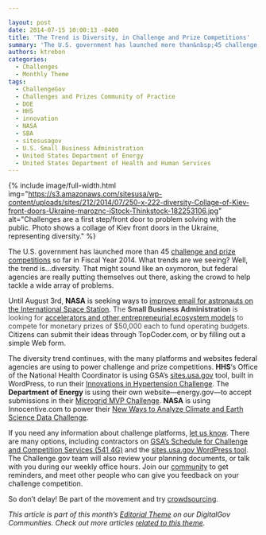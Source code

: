 ```yaml
---

layout: post
date: 2014-07-15 10:00:13 -0400
title: 'The Trend is Diversity, in Challenge and Prize Competitions'
summary: 'The U.S. government has launched more than&nbsp;45 challenge and prize competitions so far in Fiscal Year 2014. What trends are we seeing? Well, the trend is&amp;#8230;diversity. That might sound like an oxymoron, but federal agencies are really putting themselves out there, asking the crowd to help tackle a wide array of problems. Until August 3rd,'
authors: ktrebon
categories:
  - Challenges
  - Monthly Theme
tags:
  - ChallengeGov
  - Challenges and Prizes Community of Practice
  - DOE
  - HHS
  - innovation
  - NASA
  - SBA
  - sitesusagov
  - U.S. Small Business Administration
  - United States Department of Energy
  - United States Department of Health and Human Services
---
```



{% include image/full-width.html img="https://s3.amazonaws.com/sitesusa/wp-content/uploads/sites/212/2014/07/250-x-222-diversity-Collage-of-Kiev-front-doors-Ukraine-maroznc-iStock-Thinkstock-182253106.jpg" alt="Challenges are a first step/front door to problem solving with the public. Photo shows a collage of Kiev front doors in the Ukraine, representing diversity." %} 

The U.S. government has launched more than 45 [challenge and prize competitions](https://challenge.gov/ "Challenge.gov list of federal prize competitions") so far in Fiscal Year 2014. What trends are we seeing? Well, the trend is&#8230;diversity. That might sound like an oxymoron, but federal agencies are really putting themselves out there, asking the crowd to help tackle a wide array of problems.

Until August 3rd, **NASA** is seeking ways to [improve email for astronauts on the International Space Station](http://www.topcoder.com/dtn/astronaut-email/ "Better astronaut email challenge"). <span style="color: #444444;">The <strong>Small Business Administration</strong> is looking for <a title="SBA Accelerator Challenge" href="https://gaf2014.wufoo.com/forms/sba-growth-accelerator-fund-application/">accelerators and other entrepreneurial ecosystem models</a> to compete for monetary prizes of $50,000 each to fund operating budgets. </span>Citizens can submit their ideas through TopCoder.com, or by filling out a simple Web form.

The diversity trend continues, with the many platforms and websites federal agencies are using to power challenge and prize competitions. **HHS**&#8216;s Office of the National Health Coordinator is using GSA&#8217;s [sites.usa.gov](https://sites.usa.gov/ "sites.usa.gov Program Site") tool, built in WordPress, to run their [Innovations in Hypertension Challenge](http://challenge.sites.usa.gov/challenge/ehr-innovations-for-improving-hypertension-challenge/ "Innovations in Hypertension Challenge"). The **Department of Energy** is using their own website—energy.gov—to accept submissions in their [Microgrid MVP Challenge](http://www.energy.gov/oe/downloads/microgrid-2014-mvp-challenge "Microgrid MVP Challenge"). **NASA** is using Innocentive.com to power their [New Ways to Analyze Climate and Earth Science Data Challenge](https://www.innocentive.com/ar/challenge/9933584 "NASA Data Challenge").

If you need any information about challenge platforms, [let us know](https://challenge.gov/p/contact "Challenge.gov contact us page"). There are many options, including contractors on [GSA&#8217;s Schedule for Challenge and Competition Services (541 4G)](http://www.gsaelibrary.gsa.gov/ElibMain/sinDetails.do?scheduleNumber=541&specialItemNumber=541+4G&executeQuery=YES "GSA Challenge Schedule") and the [sites.usa.gov WordPress tool](http://challenge.sites.usa.gov/ "WordPress tool to run a challenge"). The Challenge.gov team will also review your planning documents, or talk with you during our weekly office hours. Join our [community](https://www.WHATEVER/communities/challenges-prizes-community/ "Challenges and Prizes Community page on DigitalGov.gov") to get reminders, and meet other people who can give you feedback on your challenge competition.

So don&#8217;t delay! Be part of the movement and try [crowdsourcing](https://www.WHATEVER/2014/03/31/get-started-with-challenge-and-prize-competitions/ "Getting started with Challenge and Prize Competitions").

_This article is part of this month&#8217;s [Editorial Theme](https://www.WHATEVER/join-digitalgov/#guidelines) on our DigitalGov Communities. Check out more articles [related to this theme](https://www.WHATEVER/recent-monthly-themes/ "Recent Monthly Themes")._

&nbsp;